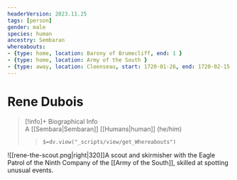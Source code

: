 ```yaml
---
headerVersion: 2023.11.25
tags: [person]
gender: male
species: human
ancestry: Sembaran
whereabouts:
- {type: home, location: Barony of Brumecliff, end: 1 }
- {type: home, location: Army of the South }
- {type: away, location: Cleenseau, start: 1720-01-26, end: 1720-02-15 }
---
```

# Rene Dubois
>[!info]+ Biographical Info  
> A [[Sembara|Sembaran]] [[Humans|human]] (he/him)  
>> `$=dv.view("_scripts/view/get_Whereabouts")`

![[rene-the-scout.png|right|320]]A scout and skirmisher with the Eagle Patrol of the Ninth Company of the [[Army of the South]], skilled at spotting unusual events.